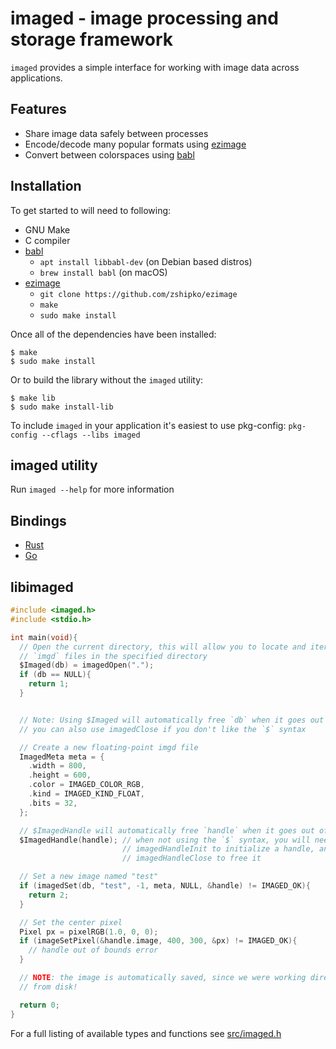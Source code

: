 # imaged - image processing and storage framework

`imaged` provides a simple interface for working with image data across applications.

## Features

- Share image data safely between processes
- Encode/decode many popular formats using [ezimage](https://github.com/zshipko/ezimage)
- Convert between colorspaces using [babl](https://github.com/GNOME/babl)

## Installation

To get started to will need to following:

- GNU Make
- C compiler
- [babl](https://github.com/GNOME/babl)
  * `apt install libbabl-dev` (on Debian based distros)
  * `brew install babl` (on macOS)
- [ezimage](https://github.com/zshipko/ezimage)
  * `git clone https://github.com/zshipko/ezimage`
  * `make`
  * `sudo make install`

Once all of the dependencies have been installed:

```shell
$ make
$ sudo make install
```

Or to build the library without the `imaged` utility:

```shell
$ make lib
$ sudo make install-lib
```

To include `imaged` in your application it's easiest to use pkg-config: `pkg-config --cflags --libs imaged`

## imaged utility

Run `imaged --help` for more information

## Bindings

- [Rust](https://github.com/zshipko/imaged/tree/master/rust)
- [Go](https://github.com/zshipko/imaged/tree/master/go)

## libimaged

```c
#include <imaged.h>
#include <stdio.h>

int main(void){
  // Open the current directory, this will allow you to locate and iterate over
  // `imgd` files in the specified directory
  $Imaged(db) = imagedOpen(".");
  if (db == NULL){
    return 1;
  }


  // Note: Using $Imaged will automatically free `db` when it goes out of scope,
  // you can also use imagedClose if you don't like the `$` syntax

  // Create a new floating-point imgd file
  ImagedMeta meta = {
    .width = 800,
    .height = 600,
    .color = IMAGED_COLOR_RGB,
    .kind = IMAGED_KIND_FLOAT,
    .bits = 32,
  };

  // $ImagedHandle will automatically free `handle` when it goes out of scope
  $ImagedHandle(handle); // when not using the `$` syntax, you will need to use
                         // imagedHandleInit to initialize a handle, and
                         // imagedHandleClose to free it

  // Set a new image named "test"
  if (imagedSet(db, "test", -1, meta, NULL, &handle) != IMAGED_OK){
    return 2;
  }

  // Set the center pixel
  Pixel px = pixelRGB(1.0, 0, 0);
  if (imageSetPixel(&handle.image, 400, 300, &px) != IMAGED_OK){
    // handle out of bounds error
  }

  // NOTE: the image is automatically saved, since we were working directly with data
  // from disk!

  return 0;
}
```

For a full listing of available types and functions see [src/imaged.h](https://github.com/zshipko/imaged/blob/master/src/imaged.h)
